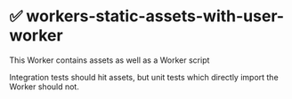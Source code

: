 # ✅ workers-static-assets-with-user-worker

This Worker contains assets as well as a Worker script

Integration tests should hit assets, but unit tests which directly import the Worker should not.
